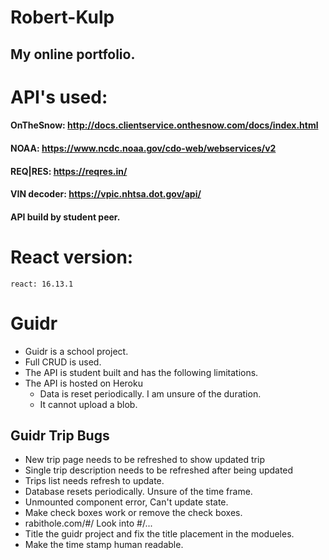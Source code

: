 # Robert-Kulp 
## My online portfolio.

# API's used: 
#### OnTheSnow: http://docs.clientservice.onthesnow.com/docs/index.html
#### NOAA: https://www.ncdc.noaa.gov/cdo-web/webservices/v2
#### REQ|RES: https://reqres.in/
#### VIN decoder: https://vpic.nhtsa.dot.gov/api/
#### API build by student peer. 

# React version: 
	react: 16.13.1

# Guidr
- Guidr is a school project. 
- Full CRUD is used. 
- The API is student built and has the following limitations. 
- The API is hosted on Heroku
	- Data is reset periodically. I am unsure of the duration.
	- It cannot upload a blob. 

## Guidr Trip Bugs
- New trip page needs to be refreshed to show updated trip
- Single trip description needs to be refreshed after being updated
- Trips list needs refresh to update. 
- Database resets periodically. Unsure of the time frame. 
- Unmounted component error, Can't update state. 
- Make check boxes work or remove the check boxes.
- rabithole.com/#/ Look into #/...
- Title the guidr project and fix the title placement in the modueles. 
- Make the time stamp human readable. 
